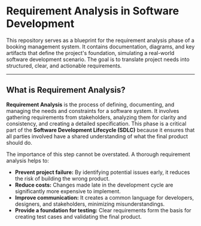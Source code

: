# Requirement Analysis in Software Development

This repository serves as a blueprint for the requirement analysis phase of a booking management system. It contains documentation, diagrams, and key artifacts that define the project's foundation, simulating a real-world software development scenario. The goal is to translate project needs into structured, clear, and actionable requirements.

---

## What is Requirement Analysis?

**Requirement Analysis** is the process of defining, documenting, and managing the needs and constraints for a software system. It involves gathering requirements from stakeholders, analyzing them for clarity and consistency, and creating a detailed specification. This phase is a critical part of the **Software Development Lifecycle (SDLC)** because it ensures that all parties involved have a shared understanding of what the final product should do.

The importance of this step cannot be overstated. A thorough requirement analysis helps to:

* **Prevent project failure:** By identifying potential issues early, it reduces the risk of building the wrong product.
* **Reduce costs:** Changes made late in the development cycle are significantly more expensive to implement.
* **Improve communication:** It creates a common language for developers, designers, and stakeholders, minimizing misunderstandings.
* **Provide a foundation for testing:** Clear requirements form the basis for creating test cases and validating the final product.
